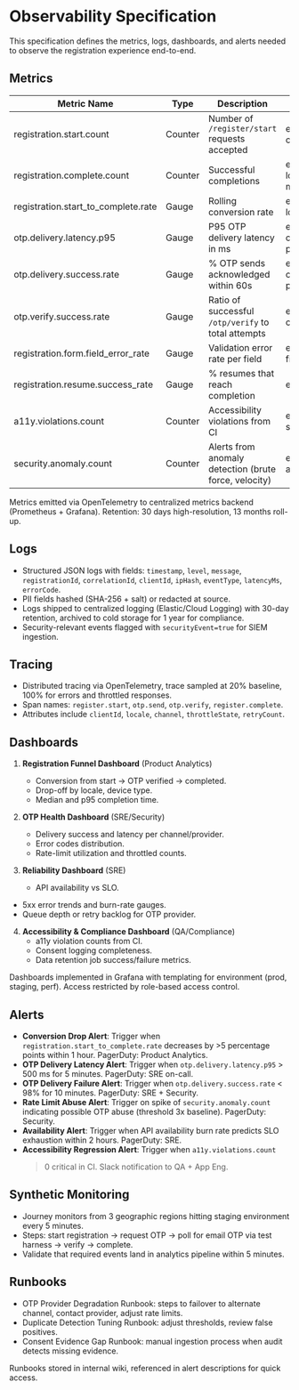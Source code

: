 # Observability Specification

This specification defines the metrics, logs, dashboards, and alerts needed to
observe the registration experience end-to-end.

## Metrics

| Metric Name | Type | Description | Dimensions | Owner |
| --- | --- | --- | --- | --- |
| registration.start.count | Counter | Number of `/register/start` requests accepted | environment, clientId, locale | App Engineering |
| registration.complete.count | Counter | Successful completions | environment, locale, marketingOptIn | Product Analytics |
| registration.start_to_complete.rate | Gauge | Rolling conversion rate | environment, locale | Growth PM |
| otp.delivery.latency.p95 | Gauge | P95 OTP delivery latency in ms | environment, channel, provider | SRE |
| otp.delivery.success.rate | Gauge | % OTP sends acknowledged within 60s | environment, channel, provider | SRE |
| otp.verify.success.rate | Gauge | Ratio of successful `/otp/verify` to total attempts | environment, channel | Security |
| registration.form.field_error_rate | Gauge | Validation error rate per field | environment, field | UX |
| registration.resume.success_rate | Gauge | % resumes that reach completion | environment | Product Analytics |
| a11y.violations.count | Counter | Accessibility violations from CI | environment, severity | QA |
| security.anomaly.count | Counter | Alerts from anomaly detection (brute force, velocity) | environment, anomaly_type | Security |

Metrics emitted via OpenTelemetry to centralized metrics backend (Prometheus +
Grafana). Retention: 30 days high-resolution, 13 months roll-up.

## Logs

- Structured JSON logs with fields: `timestamp`, `level`, `message`,
  `registrationId`, `correlationId`, `clientId`, `ipHash`, `eventType`,
  `latencyMs`, `errorCode`.
- PII fields hashed (SHA-256 + salt) or redacted at source.
- Logs shipped to centralized logging (Elastic/Cloud Logging) with 30-day
  retention, archived to cold storage for 1 year for compliance.
- Security-relevant events flagged with `securityEvent=true` for SIEM ingestion.

## Tracing

- Distributed tracing via OpenTelemetry, trace sampled at 20% baseline, 100% for
  errors and throttled responses.
- Span names: `register.start`, `otp.send`, `otp.verify`, `register.complete`.
- Attributes include `clientId`, `locale`, `channel`, `throttleState`, `retryCount`.

## Dashboards

1. **Registration Funnel Dashboard** (Product Analytics)
   - Conversion from start → OTP verified → completed.
   - Drop-off by locale, device type.
   - Median and p95 completion time.

2. **OTP Health Dashboard** (SRE/Security)
   - Delivery success and latency per channel/provider.
   - Error codes distribution.
   - Rate-limit utilization and throttled counts.

3. **Reliability Dashboard** (SRE)
   - API availability vs SLO.
  - 5xx error trends and burn-rate gauges.
   - Queue depth or retry backlog for OTP provider.

4. **Accessibility & Compliance Dashboard** (QA/Compliance)
   - a11y violation counts from CI.
   - Consent logging completeness.
   - Data retention job success/failure metrics.

Dashboards implemented in Grafana with templating for environment (prod, staging,
perf). Access restricted by role-based access control.

## Alerts

- **Conversion Drop Alert**: Trigger when `registration.start_to_complete.rate`
  decreases by >5 percentage points within 1 hour. PagerDuty: Product Analytics.
- **OTP Delivery Latency Alert**: Trigger when `otp.delivery.latency.p95` > 500 ms
  for 5 minutes. PagerDuty: SRE on-call.
- **OTP Delivery Failure Alert**: Trigger when `otp.delivery.success.rate` < 98%
  for 10 minutes. PagerDuty: SRE + Security.
- **Rate Limit Abuse Alert**: Trigger on spike of `security.anomaly.count`
  indicating possible OTP abuse (threshold 3x baseline). PagerDuty: Security.
- **Availability Alert**: Trigger when API availability burn rate predicts SLO
  exhaustion within 2 hours. PagerDuty: SRE.
- **Accessibility Regression Alert**: Trigger when `a11y.violations.count`
  > 0 critical in CI. Slack notification to QA + App Eng.

## Synthetic Monitoring

- Journey monitors from 3 geographic regions hitting staging environment every 5
  minutes.
- Steps: start registration → request OTP → poll for email OTP via test harness →
  verify → complete.
- Validate that required events land in analytics pipeline within 5 minutes.

## Runbooks

- OTP Provider Degradation Runbook: steps to failover to alternate channel,
  contact provider, adjust rate limits.
- Duplicate Detection Tuning Runbook: adjust thresholds, review false positives.
- Consent Evidence Gap Runbook: manual ingestion process when audit detects
  missing evidence.

Runbooks stored in internal wiki, referenced in alert descriptions for quick
access.
